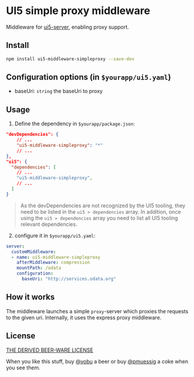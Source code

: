 # UI5 simple proxy middleware

Middleware for [ui5-server](https://github.com/SAP/ui5-server), enabling proxy support.

## Install

```bash
npm install ui5-middleware-simpleproxy --save-dev
```

## Configuration options (in `$yourapp/ui5.yaml`)

- baseUri: `string`
  the baseUri to proxy

## Usage

1. Define the dependency in `$yourapp/package.json`:

```json
"devDependencies": {
    // ...
    "ui5-middleware-simpleproxy": "*"
    // ...
},
"ui5": {
  "dependencies": [
    // ...
    "ui5-middleware-simpleproxy",
    // ...
  ]
}
```

> As the devDependencies are not recognized by the UI5 tooling, they need to be listed in the `ui5 > dependencies` array. In addition, once using the `ui5 > dependencies` array you need to list all UI5 tooling relevant dependencies.

2. configure it in `$yourapp/ui5.yaml`:

```yaml
server:
  customMiddleware:
  - name: ui5-middleware-simpleproxy
    afterMiddleware: compression
    mountPath: /odata
    configuration:
      baseUri: "http://services.odata.org"
```

## How it works

The middleware launches a simple `proxy`-server which proxies the requests to the given uri. Internally, it uses the express proxy middleware.

## License

[THE DERIVED BEER-WARE LICENSE](../../LICENSE)

When you like this stuff, buy [@vobu](https://twitter.com/vobu) a beer or buy [@pmuessig](https://twitter.com/pmuessig) a coke when you see them.
